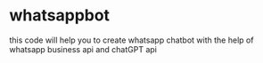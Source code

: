 # whatsappbot
this code will help you to create whatsapp chatbot with the help of whatsapp business api and chatGPT api
